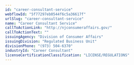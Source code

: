 ```yaml
---
id: "career-consultant-service"
webflowId: "5f77297eb0544f6c5a36617f"
urlSlug: "career-consultant-service"
name: "Career Consultant Service"
callToActionLink: "http://njconsumeraffairs.gov/"
callToActionText: ""
issuingAgency: "Division of Consumer Affairs"
issuingDivision: "Regulated Business Unit"
divisionPhone: "(973) 504-6370"
industryId: "Career Consultant"
licenseCertificationClassification: "LICENSE/REGULATIONS"
---
```

